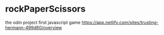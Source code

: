 # rockPaperScissors
the odin project
first javascript game
https://app.netlify.com/sites/trusting-hermann-499d60/overview
